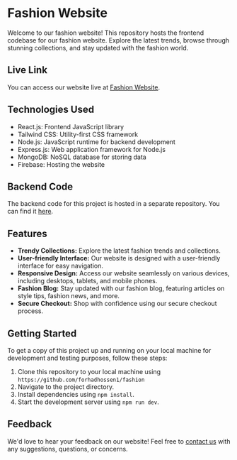 # Fashion Website

Welcome to our fashion website! This repository hosts the frontend codebase for our fashion website. Explore the latest trends, browse through stunning collections, and stay updated with the fashion world.

## Live Link

You can access our website live at [Fashion Website](https://fashion-4afd6.web.app/).

## Technologies Used

- React.js: Frontend JavaScript library
- Tailwind CSS: Utility-first CSS framework
- Node.js: JavaScript runtime for backend development
- Express.js: Web application framework for Node.js
- MongoDB: NoSQL database for storing data
- Firebase: Hosting the website

## Backend Code

The backend code for this project is hosted in a separate repository. You can find it [here](https://github.com/forhadhossen1/fashion-server).

## Features

- **Trendy Collections:** Explore the latest fashion trends and collections.
- **User-friendly Interface:** Our website is designed with a user-friendly interface for easy navigation.
- **Responsive Design:** Access our website seamlessly on various devices, including desktops, tablets, and mobile phones.
- **Fashion Blog:** Stay updated with our fashion blog, featuring articles on style tips, fashion news, and more.
- **Secure Checkout:** Shop with confidence using our secure checkout process.

## Getting Started

To get a copy of this project up and running on your local machine for development and testing purposes, follow these steps:

1. Clone this repository to your local machine using `https://github.com/forhadhossen1/fashion`
2. Navigate to the project directory.
3. Install dependencies using `npm install`.
4. Start the development server using `npm run dev`.


## Feedback

We'd love to hear your feedback on our website! Feel free to [contact us](mailto:mr.forhad1030@gmail.com) with any suggestions, questions, or concerns.

